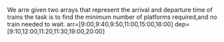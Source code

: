 We arre given two arrays that represent the arrival and departure time of trains the task is to find the minimum number of platforms required,and no train needed to wait.
arr=[9:00,9:40,9:50,11:00,15:00,18:00]
dep=[9:10,12:00,11:20,11:30,19:00,20:00]

